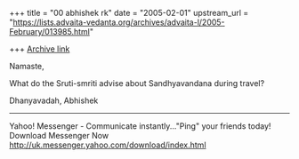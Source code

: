 +++
title = "00 abhishek rk"
date = "2005-02-01"
upstream_url = "https://lists.advaita-vedanta.org/archives/advaita-l/2005-February/013985.html"

+++
[Archive link](https://lists.advaita-vedanta.org/archives/advaita-l/2005-February/013985.html)

Namaste,

What do the Sruti-smriti advise about Sandhyavandana
during travel?

Dhanyavadah,
Abhishek

________________________________________________________________________
Yahoo! Messenger - Communicate instantly..."Ping" 
your friends today! Download Messenger Now 
http://uk.messenger.yahoo.com/download/index.html

